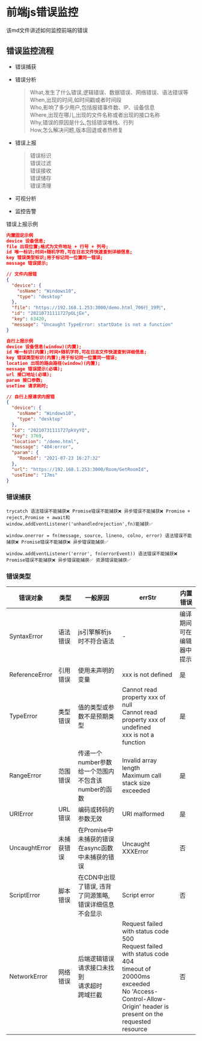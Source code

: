 # 前端js错误监控

该md文件讲述如何监控前端的错误

## 错误监控流程

* 错误捕获
* 错误分析
    > What,发⽣了什么错误,逻辑错误、数据错误、⽹络错误、语法错误等<br>
    > When,出现的时间,如时间戳或者时间段<br>
    > Who,影响了多少用户,包括报错事件数、IP、设备信息<br>
    > Where,出现在哪儿,出现的文件名称或者出现的接口名称<br>
    > Why,错误的原因是什么,包括错误堆栈、⾏列<br>
    > How,怎么解决问题,版本回退或者热修复<br>

* 错误上报
    > 错误标识<br>
    > 错误过滤<br>
    > 错误接收<br>
    > 错误储存<br>
    > 错误清理<br>

* 可视分析
* 监控告警

错误上报示例

```json
内置固定示例
device 设备信息;
file 出现位置;格式为文件地址 + 行号 + 列号;
id 唯一标识;时间+随机字符,可在日志文件快速查到详细信息;
key 错误类型标识;用于标记同一位置同一错误;
message 错误提示;

// 文件内报错
{
  "device": {
    "osName": "Windows10",
    "type": "desktop"
  },
  "file": "https://192.168.1.253:3000/demo.html_706行_19列",
  "id": "20210731111727pOLjEe",
  "key": 63420,
  "message": "Uncaught TypeError: startDate is not a function"
}

自行上报示例
device 设备信息(window)(内置);
id 唯一标识(内置);时间+随机字符,可在日志文件快速查到详细信息;
key 错误类型标识(内置);用于标记同一位置同一错误;
location 出现的路由路径(window)(内置);
message 错误提示(必填);
url 接口地址(必填);
param 接口参数;
useTime 请求耗时;

// 自行上报请求内报错
{
  "device": {
    "osName": "Windows10",
    "type": "desktop"
  },
  "id": "20210731111727pkVyYQ",
  "key": 3769,
  "location": "/demo.html",
  "message": "404:error",
  "param": {
    "RoomId": "2021-07-23 16:27:32"
  },
  "url": "https://192.168.1.253:3000/Room/GetRoomId",
  "useTime": "17ms"
}
```

### 错误捕获

```
trycatch 语法错误不能捕获❌ Promise错误不能捕获❌ 异步错误不能捕获❌ Promise + reject,Promise + await和window.addEventListener('unhandledrejection',fn)能捕获✅

window.onerror = fn(message, source, lineno, colno, error) 语法错误不能捕获❌ Promise错误不能捕获❌ 异步错误能捕获✅

window.addEventListener('error', fn(errorEvent)) 语法错误不能捕获❌ Promise错误不能捕获❌ 异步错误能捕获✅ 资源错误能捕获✅
```

### 错误类型

| 错误对象 | 类型 | 一般原因 | errStr | 内置错误 |
| - | - | - | - | - |
| SyntaxError | 语法错误 | js引擎解析js时不符合语法 | - | 编译期间可在编辑器中提示 | 是 |
| ReferenceError | 引用错误 | 使用未声明的变量 | xxx is not defined | 是 |
| TypeError | 类型错误 | 值的类型或参数不是预期类型 | Cannot read property xxx of null<br>Cannot read property xxx of undefined<br>xxx is not a function | 是 |
| RangeError | 范围错误 | 传递一个number参数给一个范围内不包含该number的函数 | Invalid array length<br>Maximum call stack size exceeded | 是 |
| URIError | URL错误 | 编码或转码的参数无效 | URI malformed | 是 |
| UncaughtError | 未捕获错误 | 在Promise中未捕获的错误<br>在async函数中未捕获的错误 | Uncaught XXXError | 否 |
| ScriptError | 脚本错误 | 在CDN中出现了错误, 违背了同源策略, 错误详细信息不会显示 | Script error | 否 |
| NetworkError | 网络错误 | 后端逻辑错误<br>请求接口未找到<br>请求超时<br>跨域拦截 | Request failed with status code 500<br>Request failed with status code 404<br>timeout of 20000ms exceeded<br>No 'Access-Control-Allow-Origin' header is present on the requested resource | 否 |

